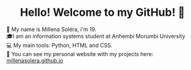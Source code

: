 <h1 align="center"> Hello! Welcome to my GitHub! 👋 </h1>

:information_desk_person: My name is Millena Soléra, i'm 19.
<br>
:mortar_board:I am an information systems student at Anhembi Morumbi University
<br>
:computer: My main tools: Python, HTML and CSS.
<br>
:mag_right: You can see my personal website with my projects here: [millenasolera.github.io](https://millenasolera.github.io) 
